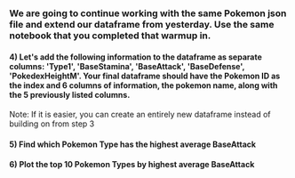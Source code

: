 ### We are going to continue working with the same Pokemon json file and extend our dataframe from yesterday. Use the same notebook that you completed that warmup in.

#### 4) Let's add the following information to the dataframe as separate columns: 'Type1', 'BaseStamina', 'BaseAttack', 'BaseDefense', 'PokedexHeightM'. Your final dataframe should have the Pokemon ID as the index and 6 columns of information, the pokemon name, along with the 5 previously listed columns. 

Note: If it is easier, you can create an entirely new dataframe instead of building on from step 3


#### 5) Find which Pokemon Type has the highest average BaseAttack


#### 6) Plot the top 10 Pokemon Types by highest average BaseAttack